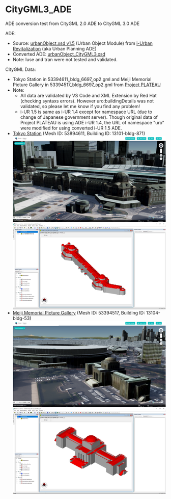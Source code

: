 # CityGML3_ADE

ADE conversion test from CityGML 2.0 ADE to CityGML 3.0 ADE

ADE:
- Source: [urbanObject.xsd v1.5](https://www.chisou.go.jp/tiiki/toshisaisei/itoshisaisei/iur/schemas/uro/1.5/urbanObject.xsd) (Urban Object Module) from [i-Urban Revitalization](https://www.chisou.go.jp/tiiki/toshisaisei/itoshisaisei/iur/index.html) (aka Urban Planning ADE)
- Converted ADE: [urbanObject_CityGML3.xsd](https://github.com/nob140/CityGML3_ADE/blob/main/urbanObject_CityGML3.xsd)
- Note: luse and tran were not tested and validated.

CityGML Data:
- Tokyo Station in 53394611_bldg_6697_op2.gml and Meiji Memorial Picture Gallery in 53394517_bldg_6697_op2.gml from  [Project PLATEAU](https://www.geospatial.jp/ckan/dataset/plateau-tokyo23ku)
- Note:
  - All data are validated by VS Code and XML Extension by Red Hat (checking syntaxs errors). However uro:buildingDetails was not validated, so please let me know if you find any problem!
  - i-UR 1.5 is same as i-UR 1.4 except for namespace URL (due to change of Japanese government server). Though original data of Project PLATEAU is using ADE i-UR 1.4, the URL of namespace "uro" were modified for using converted i-UR 1.5 ADE.
- [Tokyo Station](https://github.com/nob140/CityGML3_ADE/blob/main/53394611_bldg_6697_op2_CityGML3.gml) (Mesh ID: 53894611, Building ID: 13101-bldg-871) ![Original CityGML 2.0 image](53394611_bldg_6697_TokyoStation_CityGML2.png "Original CityGML2 ADE") ![Converted CityGML 3.0 image](53394611_bldg_6697_TokyoStation_CityGML3.png "Converted CityGML3 ADE data")
- [Meiji Memorial Picture Gallery](https://github.com/nob140/CityGML3_ADE/blob/main/53394517_bldg_6697_op2_CityGML3.gml) (Mesh ID: 53394517, Building ID: 13104-bldg-53) ![Original CityGML 2.0 image](53394517_bldg_6697_MeijiMemorialPictureGallery_CityGML2.png "Original CityGML2 ADE") ![Converted CityGML 3.0 image](53394517_bldg_6697_MeijiMemorialPictureGallery_CityGML3.png "Converted CityGML3 ADE data")

